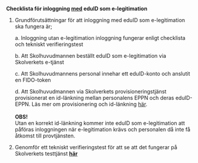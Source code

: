 **Checklista för inloggning <ins>med</ins> eduID som
e-legitimation**

1.  Grundförutsättningar för att inloggning med eduID som e-legitimation
    ska fungera är;

    a.  Inloggning utan e-legitimation inloggning fungerar enligt checklista och tekniskt verifieringstest

    b.  Att Skolhuvudmannen beställt eduID som e-legitimation via
        Skolverkets e-tjänst
    
    c.  Att Skolhuvudmannens personal innehar ett eduID-konto och
        anslutit en FIDO-token

    d.  Att Skolhuvudmannen via Skolverkets provisioneringstjänst
        provisionerat en id-länkning mellan personalens EPPN och deras
        eduID-EPPN. Läs mer om provisionering och id-länkning [här](https://github.com/skolverket/dnp-usermanagement).\
        \
        **OBS!**\
        Utan en korrekt id-länkning kommer inte eduID som e-legitimation att
        påföras inloggningen när e-legitimation krävs och personalen då inte
        få åtkomst till provtjänsten.

3.  Genomför ett tekniskt verifieringstest för att se att det fungerar på Skolverkets testtjänst
    **[här](https://fidustest.skolverket.se/DNP/)**

